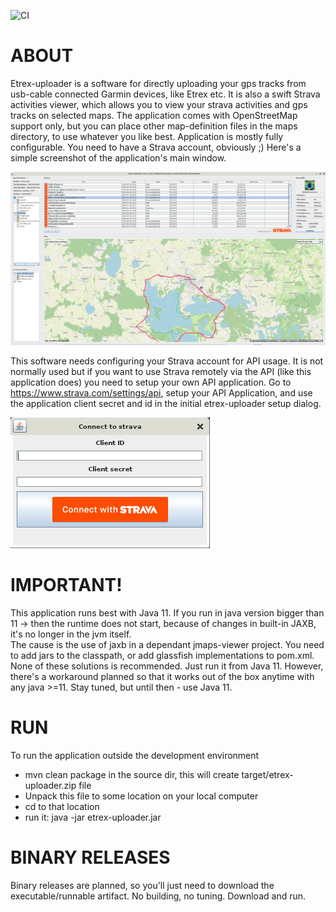 
![CI](https://github.com/mikey75/etrex-uploader/actions/workflows/build.yml/badge.svg)

ABOUT
=
Etrex-uploader is a software for directly uploading your gps tracks from usb-cable connected Garmin devices, like Etrex etc.
It is also a swift Strava activities viewer, which allows you to view your strava activities and gps tracks on selected maps.
The application comes with OpenStreetMap support only, but you can place other map-definition files in the maps directory, 
to use whatever you like best. Application is mostly fully configurable. You need to have a Strava account, obviously ;)
Here's a simple screenshot of the application's main window. 

![](src/main/resources/etrex-uploader.png)

This software needs configuring your Strava account for API usage. It is not normally used but if you want to use Strava
remotely via the API (like this application does) you need to setup your own API application.
Go to https://www.strava.com/settings/api, setup your API Application,  and use the  application client secret and id in the initial 
etrex-uploader setup dialog.

![](src/main/resources/setupApiApp.png)

IMPORTANT!
=
This application runs best with Java 11. 
If you run in java version bigger than 11 -> then the runtime does not start, because of changes in built-in JAXB, it's no longer in the jvm itself.  
The cause is the use of jaxb in a dependant jmaps-viewer project.
You need to add jars to the classpath, or add glassfish implementations to pom.xml. None of these solutions is recommended. Just run it from Java 11.
However, there's a workaround planned so that it works out of the box anytime with any java >=11. Stay tuned, but until then - use Java 11.

RUN
==
To run the application outside the development environment

- mvn clean package in the source dir, this will create target/etrex-uploader.zip file
- Unpack this file to some location on your local computer
- cd to that location 
- run it: java -jar etrex-uploader.jar 

BINARY RELEASES
=
Binary releases are planned, so you'll just need to download the executable/runnable artifact. No building, no tuning. Download and run.
